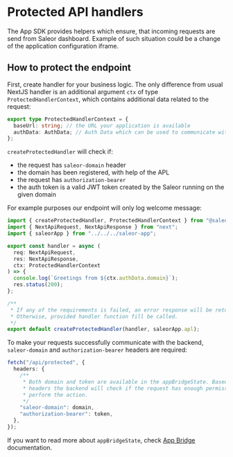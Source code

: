 # Protected API handlers

The App SDK provides helpers which ensure, that incoming requests are send from Saleor dashboard. Example of such situation could be a change of the application configuration iframe.

## How to protect the endpoint

First, create handler for your business logic. The only difference from usual NextJS handler is an additional argument `ctx` of type `ProtectedHandlerContext`, which contains additional data related to the request:

```typescript
export type ProtectedHandlerContext = {
  baseUrl: string; // the URL your application is available
  authData: AuthData; // Auth Data which can be used to communicate with the Saleor API
};
```

`createProtectedHandler` will check if:

- the request has `saleor-domain` header
- the domain has been registered, with help of the APL
- the request has `authorization-bearer`
- the auth token is a valid JWT token created by the Saleor running on the given domain

For example purposes our endpoint will only log welcome message:

```typescript
import { createProtectedHandler, ProtectedHandlerContext } from "@saleor/app-sdk/handlers/next";
import { NextApiRequest, NextApiResponse } from "next";
import { saleorApp } from "../../../saleor-app";

export const handler = async (
  req: NextApiRequest,
  res: NextApiResponse,
  ctx: ProtectedHandlerContext
) => {
  console.log(`Greetings from ${ctx.authData.domain}`);
  res.status(200);
};

/**
 * If any of the requirements is failed, an error response will be returned.
 * Otherwise, provided handler function fill be called.
 */
export default createProtectedHandler(handler, saleorApp.apl);
```

To make your requests successfully communicate with the backend, `saleor-domain` and `authorization-bearer` headers are required:

```typescript
fetch("/api/protected", {
  headers: {
    /**
     * Both domain and token are available in the appBridgeState. Based on those
     * headers the backend will check if the request has enough permissions to
     * perform the action.
     */
    "saleor-domain": domain,
    "authorization-bearer": token,
  },
});
```

If you want to read more about `appBridgeState`, check [App Bridge](./app-bridge.md) documentation.
